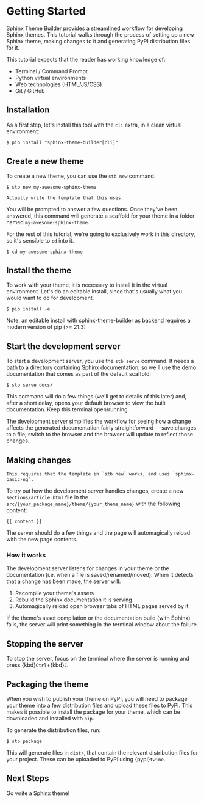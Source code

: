 # Getting Started

Sphinx Theme Builder provides a streamlined workflow for developing Sphinx
themes. This tutorial walks through the process of setting up a new Sphinx
theme, making changes to it and generating PyPI distribution files for it.

This tutorial expects that the reader has working knowledge of:

- Terminal / Command Prompt
- Python virtual environments
- Web technologies (HTML/JS/CSS)
- Git / GitHub

[sphinx]: https://www.sphinx-doc.org/en/master/
[jinja]: https://palletsprojects.com/p/jinja/

## Installation

As a first step, let's install this tool with the `cli` extra, in a clean
virtual environment:

```shell
$ pip install "sphinx-theme-builder[cli]"
```

## Create a new theme

To create a new theme, you can use the `stb new` command.

```shell
$ stb new my-awesome-sphinx-theme
```

```{todo}
Actually write the template that this uses.
```

You will be prompted to answer a few questions. Once they've been answered, this
command will generate a scaffold for your theme in a folder named
`my-awesome-sphinx-theme`.

For the rest of this tutorial, we're going to exclusively work in this
directory, so it's sensible to `cd` into it.

```shell
$ cd my-awesome-sphinx-theme
```

[cookiecutter]: https://cookiecutter.readthedocs.io/
[cruft]: https://github.com/cruft/cruft

## Install the theme

To work with your theme, it is necessary to install it in the virtual
environment. Let's do an editable install, since that's usually what you would
want to do for development.

```shell
$ pip install -e .
```

Note: an editable install with sphinx-theme-builder as backend requires a modern
version of pip (>= 21.3)

## Start the development server

To start a development server, you use the `stb serve` command. It needs a path
to a directory containing Sphinx documentation, so we'll use the demo
documentation that comes as part of the default scaffold:

```shell
$ stb serve docs/
```

This command will do a few things (we'll get to details of this later) and,
after a short delay, opens your default browser to view the built documentation.
Keep this terminal open/running.

The development server simplifies the workflow for seeing how a change affects
the generated documentation fairly straightforward -- save changes to a file,
switch to the browser and the browser will update to reflect those changes.

## Making changes

```{todo}
This requires that the template in `stb new` works, and uses `sphinx-basic-ng`.
```

To try out how the development server handles changes, create a new
`sections/article.html` file in the
`src/{your_package_name}/theme/{your_theme_name}` with the following content:

```jinja
{{ content }}
```

The server should do a few things and the page will automagically reload with
the new page contents.

### How it works

The development server listens for changes in your theme or the documentation
(i.e. when a file is saved/renamed/moved). When it detects that a change has
been made, the server will:

1. Recompile your theme's assets
2. Rebuild the Sphinx documentation it is serving
3. Automagically reload open browser tabs of HTML pages served by it

If the theme's asset compilation or the documentation build (with Sphinx) fails,
the server will print something in the terminal window about the failure.

## Stopping the server

To stop the server, focus on the terminal where the server is running and press
{kbd}`Ctrl`+{kbd}`C`.

## Packaging the theme

When you wish to publish your theme on PyPI, you will need to package your theme
into a few distribution files and upload these files to PyPI. This makes it
possible to install the package for your theme, which can be downloaded and
installed with `pip`.

To generate the distribution files, run:

```shell
$ stb package
```

This will generate files in `dist/`, that contain the relevant distribution
files for your project. These can be uploaded to PyPI using {pypi}`twine`.

## Next Steps

Go write a Sphinx theme!
